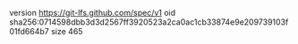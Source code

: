 version https://git-lfs.github.com/spec/v1
oid sha256:0714598dbb3d3d2567ff3920523a2ca0ac1cb33874e9e209739103f01fd664b7
size 465
